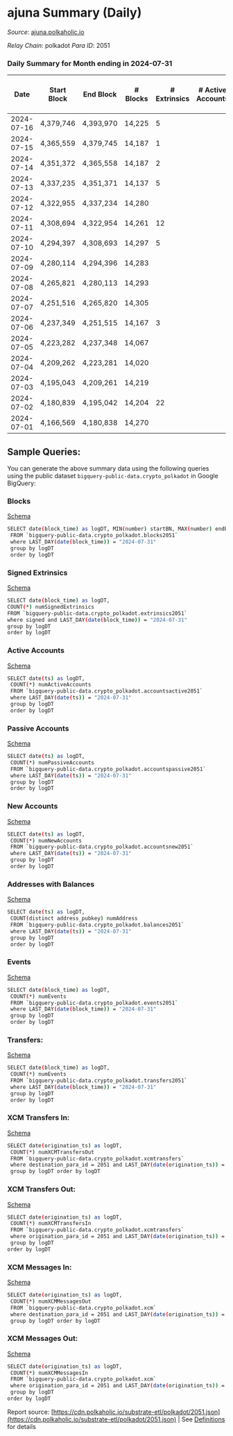 # ajuna Summary (Daily)

_Source_: [ajuna.polkaholic.io](https://ajuna.polkaholic.io)

*Relay Chain*: polkadot
*Para ID*: 2051



### Daily Summary for Month ending in 2024-07-31


| Date    | Start Block | End Block | # Blocks | # Extrinsics | # Active Accounts | # Passive Accounts | # New Accounts | # Addresses | # Events  | # Transfers ($USD) | # XCM Transfers In ($USD) | # XCM Transfers Out ($USD) | # XCM In | # XCM Out | Issues |
|---------|-------------|-----------|----------|--------------|-------------------|--------------------|----------------|-------------|-----------|--------------------|---------------------------|----------------------------|----------|-----------|--------|
| 2024-07-16 | 4,379,746 | 4,393,970 | 14,225 | 5 |  |  |  | 783 | 28,494 | 2  |   |   |  |  |  |
| 2024-07-15 | 4,365,559 | 4,379,745 | 14,187 | 1 |  |  |  | 782 | 28,386 |   |   |   |  |  |  |
| 2024-07-14 | 4,351,372 | 4,365,558 | 14,187 | 2 |  |  |  | 782 | 28,393 | 1  |   |   |  |  |  |
| 2024-07-13 | 4,337,235 | 4,351,371 | 14,137 | 5 |  |  |  | 782 | 28,316 | 2  |   |   |  |  |  |
| 2024-07-12 | 4,322,955 | 4,337,234 | 14,280 |  |  |  |  | 782 | 28,567 |   |   |   |  |  |  |
| 2024-07-11 | 4,308,694 | 4,322,954 | 14,261 | 12 |  |  |  | 782 | 28,619 | 2  |   |   |  |  |  |
| 2024-07-10 | 4,294,397 | 4,308,693 | 14,297 | 5 |  |  |  | 782 | 28,633 |   |   |   |  |  |  |
| 2024-07-09 | 4,280,114 | 4,294,396 | 14,283 |  |  |  |  |  | 28,570 |   |   |   |  |  |  |
| 2024-07-08 | 4,265,821 | 4,280,113 | 14,293 |  |  |  |  |  | 28,590 |   |   |   |  |  |  |
| 2024-07-07 | 4,251,516 | 4,265,820 | 14,305 |  |  |  |  |  | 28,614 |   |   |   |  |  |  |
| 2024-07-06 | 4,237,349 | 4,251,515 | 14,167 | 3 |  |  |  |  | 28,359 | 2  |   |   |  |  |  |
| 2024-07-05 | 4,223,282 | 4,237,348 | 14,067 |  |  |  |  |  | 28,141 |   |   |   |  |  |  |
| 2024-07-04 | 4,209,262 | 4,223,281 | 14,020 |  |  |  |  |  | 28,044 |   |   |   |  |  |  |
| 2024-07-03 | 4,195,043 | 4,209,261 | 14,219 |  |  |  |  |  | 28,442 |   |   |   |  |  |  |
| 2024-07-02 | 4,180,839 | 4,195,042 | 14,204 | 22 |  |  |  |  | 28,581 | 4  |   |   |  |  |  |
| 2024-07-01 | 4,166,569 | 4,180,838 | 14,270 |  |  |  |  |  | 28,544 |   |   |   |  |  |  |

## Sample Queries:
You can generate the above summary data using the following queries using the public dataset `bigquery-public-data.crypto_polkadot` in Google BigQuery:


### Blocks 

[Schema](https://github.com/colorfulnotion/substrate-etl/blob/main/schema/blocks.json)

```bash
SELECT date(block_time) as logDT, MIN(number) startBN, MAX(number) endBN, COUNT(*) numBlocks 
 FROM `bigquery-public-data.crypto_polkadot.blocks2051`  
 where LAST_DAY(date(block_time)) = "2024-07-31" 
 group by logDT 
 order by logDT
```

### Signed Extrinsics 

[Schema](https://github.com/colorfulnotion/substrate-etl/blob/main/schema/extrinsics.json)

```bash
SELECT date(block_time) as logDT, 
COUNT(*) numSignedExtrinsics 
FROM `bigquery-public-data.crypto_polkadot.extrinsics2051`  
where signed and LAST_DAY(date(block_time)) = "2024-07-31" 
group by logDT 
order by logDT
```

### Active Accounts 

[Schema](https://github.com/colorfulnotion/substrate-etl/blob/main/schema/accountsactive.json)

```bash
SELECT date(ts) as logDT, 
 COUNT(*) numActiveAccounts 
 FROM `bigquery-public-data.crypto_polkadot.accountsactive2051` 
 where LAST_DAY(date(ts)) = "2024-07-31" 
 group by logDT 
 order by logDT
```

### Passive Accounts 

[Schema](https://github.com/colorfulnotion/substrate-etl/blob/main/schema/accountspassive.json)

```bash
SELECT date(ts) as logDT, 
 COUNT(*) numPassiveAccounts 
 FROM `bigquery-public-data.crypto_polkadot.accountspassive2051` 
 where LAST_DAY(date(ts)) = "2024-07-31" 
 group by logDT 
 order by logDT
```

### New Accounts 

[Schema](https://github.com/colorfulnotion/substrate-etl/blob/main/schema/accountsnew.json)

```bash
SELECT date(ts) as logDT, 
 COUNT(*) numNewAccounts 
 FROM `bigquery-public-data.crypto_polkadot.accountsnew2051` 
 where LAST_DAY(date(ts)) = "2024-07-31" 
 group by logDT
 order by logDT
```

### Addresses with Balances 

[Schema](https://github.com/colorfulnotion/substrate-etl/blob/main/schema/balances.json)

```bash
SELECT date(ts) as logDT,
 COUNT(distinct address_pubkey) numAddress 
 FROM `bigquery-public-data.crypto_polkadot.balances2051` 
 where LAST_DAY(date(ts)) = "2024-07-31" 
 group by logDT 
 order by logDT
```

### Events 

[Schema](https://github.com/colorfulnotion/substrate-etl/blob/main/schema/events.json)

```bash
SELECT date(block_time) as logDT, 
 COUNT(*) numEvents 
 FROM `bigquery-public-data.crypto_polkadot.events2051` 
 where LAST_DAY(date(block_time)) = "2024-07-31" 
 group by logDT 
 order by logDT
```

### Transfers:

[Schema](https://github.com/colorfulnotion/substrate-etl/blob/main/schema/transfers.json)

```bash
SELECT date(block_time) as logDT, 
 COUNT(*) numEvents 
 FROM `bigquery-public-data.crypto_polkadot.transfers2051` 
 where LAST_DAY(date(block_time)) = "2024-07-31" 
 group by logDT 
 order by logDT
```

### XCM Transfers In: 

[Schema](https://github.com/colorfulnotion/substrate-etl/blob/main/schema/xcmtransfers.json)

```bash
SELECT date(origination_ts) as logDT, 
 COUNT(*) numXCMTransfersOut 
 FROM `bigquery-public-data.crypto_polkadot.xcmtransfers` 
 where destination_para_id = 2051 and LAST_DAY(date(origination_ts)) = "2024-07-31" 
 group by logDT order by logDT
```

### XCM Transfers Out: 

[Schema](https://github.com/colorfulnotion/substrate-etl/blob/main/schema/xcmtransfers.json)

```bash
SELECT date(origination_ts) as logDT, 
 COUNT(*) numXCMTransfersIn 
 FROM `bigquery-public-data.crypto_polkadot.xcmtransfers` 
 where origination_para_id = 2051 and LAST_DAY(date(origination_ts)) = "2024-07-31" 
 group by logDT 
order by logDT
```

### XCM Messages In: 

[Schema](https://github.com/colorfulnotion/substrate-etl/blob/main/schema/xcm.json)

```bash
SELECT date(origination_ts) as logDT, 
 COUNT(*) numXCMMessagesOut 
 FROM `bigquery-public-data.crypto_polkadot.xcm` 
 where destination_para_id = 2051 and LAST_DAY(date(origination_ts)) = "2024-07-31" 
 group by logDT order by logDT
```

### XCM Messages Out: 

[Schema](https://github.com/colorfulnotion/substrate-etl/blob/main/schema/xcm.json)

```bash
SELECT date(origination_ts) as logDT, 
 COUNT(*) numXCMMessagesIn 
 FROM `bigquery-public-data.crypto_polkadot.xcm` 
 where origination_para_id = 2051 and LAST_DAY(date(origination_ts)) = "2024-07-31" 
 group by logDT 
order by logDT
```


Report source: [https://cdn.polkaholic.io/substrate-etl/polkadot/2051.json](https://cdn.polkaholic.io/substrate-etl/polkadot/2051.json) | See [Definitions](/DEFINITIONS.md) for details
